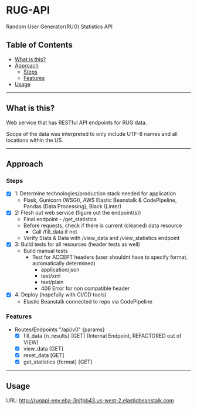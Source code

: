 # RUG-API
Random User Generator(RUG) Statistics API

## Table of Contents

- [What is this?](#what-is-this?)
- [Approach](#approach)
  - [Steps](#Steps)
  - [Features](#features)
- [Usage](#usage)

---

## What is this?

Web service that has RESTful API endpoints for RUG data.

Scope of the data was interpreted to only include UTF-8 names and all locations within the US.

---

## Approach

### Steps

- [X] 1: Determine technologies/production stack needed for application
  - Flask, Gunicorn (WSGI), AWS Elastic Beanstalk & CodePipeline, Pandas (Data Processing), Black (Linter)
- [X] 2: Flesh out web service (figure out the endpoint(s))
  - Final endpoint - /get_statistics
  - Before requests, check if there is current (cleaned) data resource
    - Call /fill_data if not
  - Verify Stats & Data with /view_data and /view_statistics endpoint
- [X] 3: Build tests for all resources (header tests as well)
  - Build manual tests
    - Test for ACCEPT headers (user shouldnt have to specify format, automatically determined)
      - application/json
      - text/xml
      - text/plain
      - 406 Error for non compatible header
- [X] 4: Deploy (hopefully with CI/CD tools)
  - Elastic Beanstalk connected to repo via CodePipeline


### Features

- Routes/Endpoints "/api/v0" {params}
  - [X] fill_data {n_results} [GET] (Internal Endpoint, REFACTORED out of VIEW)
  - [X] view_data [GET]
  - [X] reset_data [GET]
  - [X] get_statistics {format} [GET]

---

## Usage

URL: http://rugapi-env.eba-3njfpb43.us-west-2.elasticbeanstalk.com
